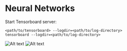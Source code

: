 # Neural Networks

Start Tensorboard server:
```
<path/to/tensorboard> --logdir=<path/to/log-directory>
tensorboard --logdir=<path/to/log-directory>
```
![Alt text](NeuralNetworks/ScreenShot1.png)
![Alt text](NeuralNetworks/ScreenShot2.png)
